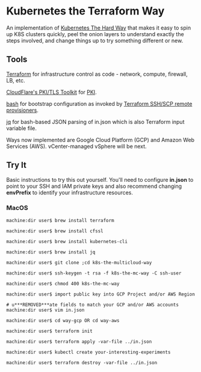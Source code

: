 # Kubernetes the Terraform Way

An implementation of 
<a href="https://github.com/kelseyhightower/kubernetes-the-hard-way">Kubernetes The Hard Way</a> that makes it easy to spin up K8S clusters quickly, peel the onion layers to understand exactly the steps involved, and change things up to try something different or new.

## Tools

<a href="https://www.terraform.io/">Terraform</a> for infrastructure control as code - network, compute, firewall, LB, etc.

<a href="https://github.com/cloudflare/cfssl">CloudFlare's PKI/TLS Toolkit</a> for <a href="https://en.wikipedia.org/wiki/Public_key_infrastructure">PKI</a>.

<a href="https://github.com/cloudflare/cfssl">bash</a> for bootstrap configuration as invoked by <a href="https://www.terraform.io/docs/provisioners/index.html">Terraform SSH/SCP remote provisioners</a>.

<a href="https://stedolan.github.io/jq/">jq</a> for bash-based JSON parsing of in.json which is also Terraform input variable file.

Ways now implemented are Google Cloud Platform (GCP) and Amazon Web Services (AWS).  vCenter-managed vSphere will be next.

## Try It

Basic instructions to try this out yourself.  You'll need to configure **in.json** to point to your SSH and IAM private keys and also recommend changing **envPrefix** to identify your infrastructure resources. 

### MacOS

```
machine:dir user$ brew install terraform

machine:dir user$ brew install cfssl

machine:dir user$ brew install kubernetes-cli

machine:dir user$ brew install jq

machine:dir user$ git clone ;cd k8s-the-multicloud-way

machine:dir user$ ssh-keygen -t rsa -f k8s-the-mc-way -C ssh-user

machine:dir user$ chmod 400 k8s-the-mc-way

machine:dir user$ import public key into GCP Project and/or AWS Region

# u***REMOVED***ate fields to match your GCP and/or AWS accounts
machine:dir user$ vim in.json

machine:dir user$ cd way-gcp OR cd way-aws

machine:dir user$ terraform init

machine:dir user$ terraform apply -var-file ../in.json

machine:dir user$ kubectl create your-interesting-experiments

machine:dir user$ terraform destroy -var-file ../in.json
```
